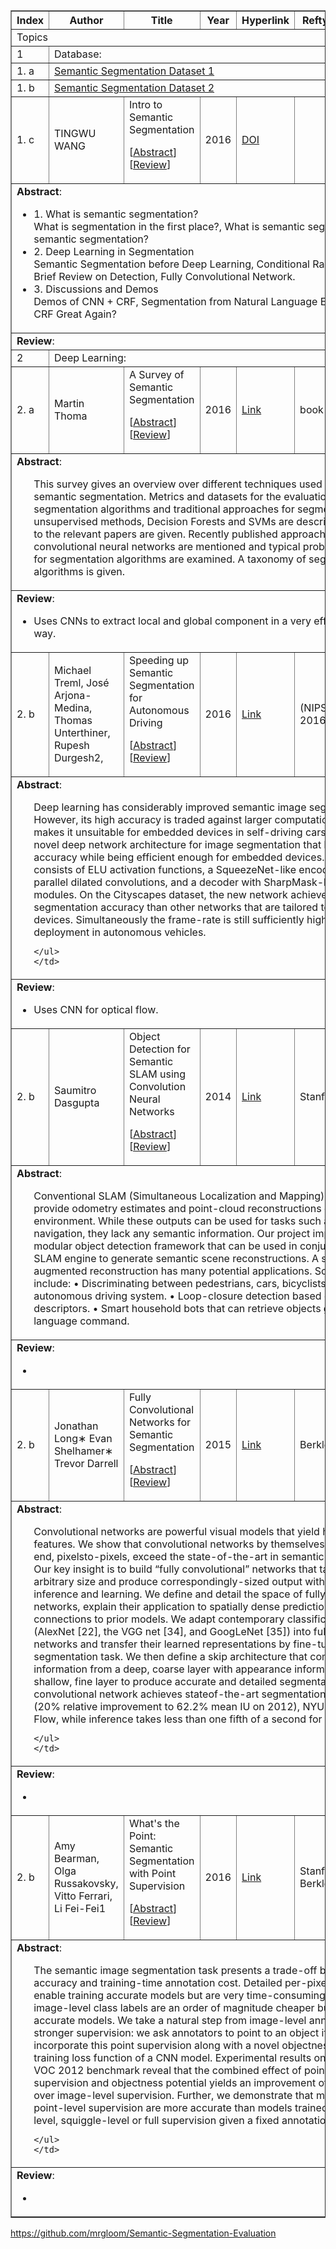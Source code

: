 <html>
<head>
<title>References</title>

<table id="qs_table" border="1">
<thead><tr><th width="3%">Index</th><th width="20%">Author</th><th width="50%">Title</th><th width="5%">Year<th width="40%">Hyperlink</th><th width="70%">Reftype</th><th width="5%">DOI</th></tr></thead>
<tbody>

<tr id="id1" class="parent">
     <td colspan="7">Topics</td>
</tr>

<tr id="id2" class="parent">
	<td>1 </td>
    <td colspan="6"> Database: </td>
</tr>

<tr id="segmentation_database1" class="entry">
	<td>1. a</td>
	<td colspan="6"><a href=""> Semantic Segmentation Dataset 1</a> &nbsp;</td>
</tr>

<tr id="segmentation_database2" class="entry">
	<td>1. b</td>
	<td colspan="6"><a href=""> Semantic Segmentation Dataset 2</a> &nbsp;</td>
</tr>

<tr id="TINGWU WANG" class="entry">
	<td>1. c</td>
	<td>TINGWU WANG</td>
	<td>Intro to Semantic Segmentation <p class="infolinks">[<a href="javascript:toggleInfo('Scharstein','abstract')">Abstract</a>] [<a href="javascript:toggleInfo('TINGWU WANG','review')">Review</a>] 
	<td>2016</td>
	<td><a href="http://www.cs.toronto.edu/~tingwuwang/semantic_segmentation.pdf">DOI</a> &nbsp;</td>
</tr>
<tr id="abs_Scharstein" class="abstract noshow">
	<td colspan="7"><b>Abstract</b>: 
	<ul>
<li> 1. What is semantic segmentation?</li>
	What is segmentation in the first place?, 
	What is semantic segmentation?, 
	Why semantic segmentation?
<li> 2. Deep Learning in Segmentation</li>
	Semantic Segmentation before Deep Learning,
	Conditional Random Fields, 
	A Brief Review on Detection, 
	Fully Convolutional Network.
<li> 3. Discussions and Demos</li>
	Demos of CNN + CRF, 
	Segmentation from Natural Language Expression, 
	Make CRF Great Again?
	</ul>
	</td>
</tr>
<tr id="rev_Scharstein" class="review noshow">
	<td colspan="7"><b>Review</b>: 
	</td>
</tr>

<tr id="id3" class="parent">
	<td>2 </td>
    <td colspan="6"> Deep Learning: </td>
</tr>

<tr id="Thoma" class="entry">
	<td>2. a</td>
	<td>Martin Thoma</td>
	<td>A Survey of Semantic Segmentation <p class="infolinks">[<a href="javascript:toggleInfo('Zeiler','abstract')">Abstract</a>] [<a href="javascript:toggleInfo('Zeiler','review')">Review</a>]</p></td>
	<td>2016</td>
	<td><a href="https://arxiv.org/pdf/1602.06541.pdf">Link</a> &nbsp;</td>
	<td>book</td>
	<td>incollection</td>
	
</tr>
<tr id="abs_Thoma" class="abstract noshow">
	<td colspan="7"><b>Abstract</b>: 
	<ul>This survey gives an overview over different
techniques used for pixel-level semantic segmentation.
Metrics and datasets for the evaluation of segmentation
algorithms and traditional approaches for segmentation
such as unsupervised methods, Decision Forests
and SVMs are described and pointers to the relevant
papers are given. Recently published approaches with
convolutional neural networks are mentioned and typical
problematic situations for segmentation algorithms are
examined. A taxonomy of segmentation algorithms is
given.
	</ul>
	</td>
</tr>
<tr id="rev_Zeiler" class="review noshow">
	<td colspan="7"><b>Review</b>: 
	<ul>
	  <li>Uses CNNs to extract local and global component in a very efficient and simple way. </li>
	</ul></td>
</tr>


<tr id="Treml" class="entry">
	<td>2. b</td>
	<td>Michael Treml, José Arjona-Medina, Thomas Unterthiner, Rupesh Durgesh2, </td>
	<td>Speeding up Semantic Segmentation for Autonomous Driving <p class="infolinks">[<a href="javascript:toggleInfo('Treml','abstract')">Abstract</a>] [<a href="javascript:toggleInfo('Treml','review')">Review</a>] </p></td>
	<td>2016</td>
	<td><a href="https://openreview.net/pdf?id=S1uHiFyyg">Link</a> &nbsp;</td>
	<td>(NIPS 2016)</td>
	<td>29th Conference on Neural Information Processing Systems, Barcelona, Spain</td>
	
</tr>
<tr id="abs_Treml" class="abstract noshow">
	<td colspan="7"><b>Abstract</b>: 
	<ul>
Deep learning has considerably improved semantic image segmentation. However,
its high accuracy is traded against larger computational costs which makes it unsuitable
for embedded devices in self-driving cars. We propose a novel deep network
architecture for image segmentation that keeps the high accuracy while being
efficient enough for embedded devices. The architecture consists of ELU activation
functions, a SqueezeNet-like encoder, followed by parallel dilated convolutions,
and a decoder with SharpMask-like refinement modules. On the Cityscapes dataset,
the new network achieves higher segmentation accuracy than other networks that
are tailored to embedded devices. Simultaneously the frame-rate is still sufficiently
high for the deployment in autonomous vehicles.


	</ul>
	</td>
</tr>
<tr id="rev_Treml" class="review noshow">
	<td colspan="7"><b>Review</b>: 
	<ul>
	  <li>Uses CNN for optical flow. </li>
	</ul></td>
</tr>


<tr id="Saumitro" class="entry">
	<td>2. b</td>
	<td>Saumitro Dasgupta </td>
	<td>Object Detection for Semantic SLAM using Convolution Neural Networks <p class="infolinks">[<a href="javascript:toggleInfo('Treml','abstract')">Abstract</a>] [<a href="javascript:toggleInfo('Treml','review')">Review</a>] </p></td>
	<td>2014</td>
	<td><a href="http://cs229.stanford.edu/proj2014/Saumitro%20Dasgupta,%20Object%20Detection%20for%20Semantic%20SLAM%20using%20Convolutional%20Neural%20Networks.pdf">Link</a> &nbsp;</td>
	<td>Stanford</td>
	<td></td>
	
</tr>
<tr id="abs_Saumitro" class="abstract noshow">
	<td colspan="7"><b>Abstract</b>: 
	<ul>
Conventional SLAM (Simultaneous Localization and Mapping) systems typically provide odometry estimates
and point-cloud reconstructions of an unknown environment. While these outputs can be used for
tasks such as autonomous navigation, they lack any semantic information. Our project implements a modular
object detection framework that can be used in conjunction with a SLAM engine to generate semantic
scene reconstructions. A semantically-augmented reconstruction has many
potential applications. Some examples include: 
• Discriminating between pedestrians, cars, bicyclists, etc in an autonomous driving system.
• Loop-closure detection based on object-level descriptors. 
• Smart household bots that can retrieve objects given a natural language command.
	</ul>
	</td>
</tr>
<tr id="rev_Saumitro" class="review noshow">
	<td colspan="7"><b>Review</b>: 
	<ul>
	  <li> </li>
	</ul></td>
</tr>
<tr id="Darrell" class="entry">
	<td>2. b</td>
	<td>Jonathan Long∗ Evan Shelhamer∗ Trevor Darrell</td>
	<td>Fully Convolutional Networks for Semantic Segmentation <p class="infolinks">[<a href="javascript:toggleInfo('Treml','abstract')">Abstract</a>] [<a href="javascript:toggleInfo('Treml','review')">Review</a>] </p></td>
	<td>2015</td>
	<td><a href="https://people.eecs.berkeley.edu/~jonlong/long_shelhamer_fcn.pdf">Link</a> &nbsp;</td>
	<td>Berkley</td>
	<td></td>
	
</tr>
<tr id="abs_Darrell" class="abstract noshow">
	<td colspan="7"><b>Abstract</b>: 
	<ul>
Convolutional networks are powerful visual models that
yield hierarchies of features. We show that convolutional
networks by themselves, trained end-to-end, pixelsto-pixels,
exceed the state-of-the-art in semantic segmentation.
Our key insight is to build “fully convolutional”
networks that take input of arbitrary size and produce
correspondingly-sized output with efficient inference and
learning. We define and detail the space of fully convolutional
networks, explain their application to spatially dense
prediction tasks, and draw connections to prior models. We
adapt contemporary classification networks (AlexNet [22],
the VGG net [34], and GoogLeNet [35]) into fully convolutional
networks and transfer their learned representations
by fine-tuning [5] to the segmentation task. We then define a
skip architecture that combines semantic information from
a deep, coarse layer with appearance information from a
shallow, fine layer to produce accurate and detailed segmentations.
Our fully convolutional network achieves stateof-the-art
segmentation of PASCAL VOC (20% relative improvement
to 62.2% mean IU on 2012), NYUDv2, and SIFT
Flow, while inference takes less than one fifth of a second
for a typical image.

	</ul>
	</td>
</tr>
<tr id="rev_Darell" class="review noshow">
	<td colspan="7"><b>Review</b>: 
	<ul>
	  <li> </li>
	</ul></td>
</tr>
<tr id="Bearman" class="entry">
	<td>2. b</td>
	<td>Amy Bearman, Olga Russakovsky, Vitto Ferrari, Li Fei-Fei1</td>
	<td>What's the Point: Semantic Segmentation with Point Supervision <p class="infolinks">[<a href="javascript:toggleInfo('Treml','abstract')">Abstract</a>] [<a href="javascript:toggleInfo('Treml','review')">Review</a>] </p></td>
	<td>2016</td>
	<td><a href="https://people.eecs.berkeley.edu/~jonlong/long_shelhamer_fcn.pdf">Link</a> &nbsp;</td>
	<td>Stanford, Berkley</td>
	<td></td>
	
</tr>
<tr id="abs_Bearman" class="abstract noshow">
	<td colspan="7"><b>Abstract</b>: 
	<ul>
The semantic image segmentation task presents a trade-off between test time accuracy and training-time annotation cost. Detailed per-pixel annotations enable training accurate models but are very time-consuming to obtain; image-level class labels are an order of magnitude cheaper but result in less accurate models. We take a natural step from image-level annotation towards stronger supervision: we ask annotators to point to an object if one exists. We incorporate this point supervision along with a novel objectness potential in the training loss function of a CNN model. Experimental results on the PASCAL VOC 2012 benchmark reveal that the combined effect of point-level supervision and objectness potential yields an improvement of 12.9% mIOU over image-level supervision. Further, we demonstrate that models trained with point-level supervision are more accurate than models trained with image-level, squiggle-level or full supervision given a fixed annotation budget.

	</ul>
	</td>
</tr>
<tr id="rev_Bearman" class="review noshow">
	<td colspan="7"><b>Review</b>: 
	<ul>
	  <li> </li>
	</ul></td>
</tr>
</tbody>
</table>

https://github.com/mrgloom/Semantic-Segmentation-Evaluation

